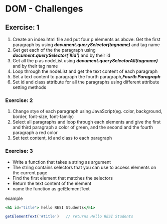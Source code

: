 # DOM - Challenges

## Exercise:  1

1. Create an index.html file and put four p elements as above: Get the first paragraph by using **_document.querySelector(tagname)_** and tag name
2. Get get each of the the paragraph using **_document.querySelector('#id')_** and by their id
3. Get all the p as nodeList using **_document.querySelectorAll(tagname)_** and by their tag name
4. Loop through the nodeList and get the text content of each paragraph
5. Set a text content to paragraph the fourth paragraph,**_Fourth Paragraph_**
6. Set id and class attribute for all the paragraphs using different attribute setting methods

### Exercise:  2

1. Change stye of each paragraph using JavaScript(eg. color, background, border, font-size, font-family)
1. Select all paragraphs and loop through each elements and give the first and third paragraph a color of green, and the second and the fourth paragraph a red color
1. Set text content, id and class to each paragraph

### Exercise: 3

- Write a function that takes a string as argument
- The string contains selectors that you can use to access elements on the current page
- Find the first element that matches the selectors
- Return the text content of the element
- name the function as getElementText

example
```jsx
<h1 id="title"> hello RESI Students</h1>

getElementText('#title')   // returns Hello RESI Students

```
